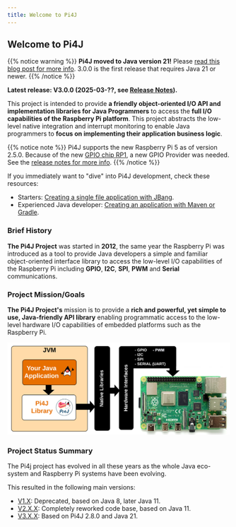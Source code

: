 ```yaml
---
title: Welcome to Pi4J
---
```


## Welcome to Pi4J

{{% notice warning %}}
**Pi4J moved to Java version 21!** Please [read this blog post for more info](/blog/2025/20250211-welcome-java-21/). 3.0.0 is the first release that requires Java 21 or newer.
{{% /notice %}}

**Latest release: V3.0.0 (2025-03-??, see [Release Notes](/about/release-notes/)).**

This project is intended to provide **a friendly object-oriented I/O API and implementation libraries for Java Programmers** to access the **full I/O capabilities of the Raspberry Pi platform**. This project abstracts the low-level native integration and interrupt monitoring to enable Java programmers to **focus on implementing their application business logic**.

{{% notice note %}}
Pi4J supports the new Raspberry Pi 5 as of version 2.5.0. Because of the new [GPIO chip RP1](https://www.raspberrypi.com/documentation/microcontrollers/rp1.html), a new GPIO Provider was needed. See the [release notes for more info](/about/release-notes/).
{{% /notice %}}

If you immediately want to "dive" into Pi4J development, check these resources:

* Starters: [Creating a single file application with JBang](/examples/jbang/jbang_minimal_example).
* Experienced Java developer: [Creating an application with Maven or Gradle](/getting-started/minimal-example-application).

### Brief History

**The Pi4J Project** was started in **2012**, the same year the Raspberry Pi was introduced 
as a tool to provide Java developers a simple and familiar object-oriented interface library 
to access the low-level I/O capabilities of the Raspberry Pi including **GPIO**, **I2C**, 
**SPI**, **PWM** and **Serial** communications.

### Project Mission/Goals

**The Pi4J Project's** mission is to provide a **rich and powerful, yet simple to use, 
Java-friendly API library** enabling programmatic access to the low-level hardware I/O 
capabilities of embedded platforms such as the Raspberry Pi.

![](/assets/about/home/pi4j-overview.jpg)

### Project Status Summary

The Pi4j project has evolved in all these years as the whole Java eco-system and Raspberry Pi systems have been evolving.

This resulted in the following main versions:

* [V1.X](/about/info-v1): Deprecated, based on Java 8, later Java 11.
* [V2.X.X](/about/info-v2): Completely reworked code base, based on Java 11.
* [V3.X.X](/about/info-v3): Based on Pi4J 2.8.0 and Java 21.

